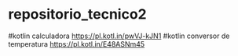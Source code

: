 # repositorio_tecnico2

#kotlin calculadora https://pl.kotl.in/pwVJ-kJN1
#kotlin conversor de temperatura https://pl.kotl.in/E48ASNm45
